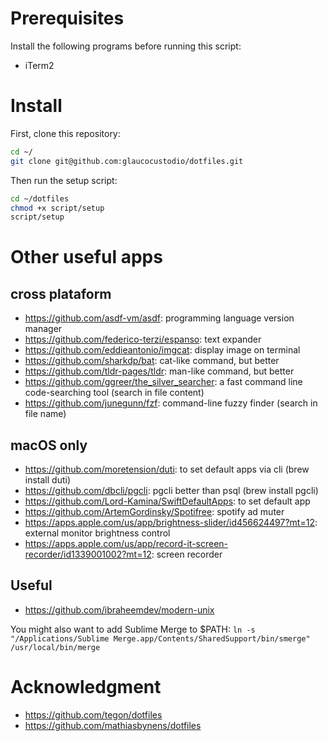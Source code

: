 # Prerequisites

Install the following programs before running this script:

- iTerm2

# Install

First, clone this repository:

```bash
cd ~/
git clone git@github.com:glaucocustodio/dotfiles.git
```

Then run the setup script:

```bash
cd ~/dotfiles
chmod +x script/setup
script/setup
```

# Other useful apps

## cross plataform

- https://github.com/asdf-vm/asdf: programming language version manager
- https://github.com/federico-terzi/espanso: text expander
- https://github.com/eddieantonio/imgcat: display image on terminal
- https://github.com/sharkdp/bat: cat-like command, but better
- https://github.com/tldr-pages/tldr: man-like command, but better
- https://github.com/ggreer/the_silver_searcher: a fast command line code-searching tool (search in file content)
- https://github.com/junegunn/fzf: command-line fuzzy finder (search in file name)

## macOS only

- https://github.com/moretension/duti: to set default apps via cli (brew install duti)
- https://github.com/dbcli/pgcli: pgcli better than psql (brew install pgcli)
- https://github.com/Lord-Kamina/SwiftDefaultApps: to set default app
- https://github.com/ArtemGordinsky/Spotifree: spotify ad muter
- https://apps.apple.com/us/app/brightness-slider/id456624497?mt=12: external monitor brightness control
- https://apps.apple.com/us/app/record-it-screen-recorder/id1339001002?mt=12: screen recorder

## Useful

- https://github.com/ibraheemdev/modern-unix

You might also want to add Sublime Merge to $PATH: `ln -s "/Applications/Sublime Merge.app/Contents/SharedSupport/bin/smerge" /usr/local/bin/merge`

# Acknowledgment

- https://github.com/tegon/dotfiles
- https://github.com/mathiasbynens/dotfiles
